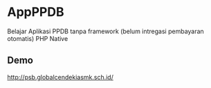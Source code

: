 # AppPPDB
 Belajar Aplikasi PPDB tanpa framework  (belum intregasi pembayaran otomatis)
 PHP Native
 ## Demo 
 http://psb.globalcendekiasmk.sch.id/
